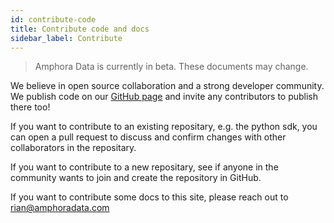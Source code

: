 ```yaml
---
id: contribute-code
title: Contribute code and docs
sidebar_label: Contribute
---
```


> Amphora Data is currently in beta. These documents may change.

We believe in open source collaboration and a strong developer community. We publish code on our [GitHub page](https://github.com/amphoradata) and invite any contributors to publish there too!

If you want to contribute to an existing repositary, e.g. the python sdk, you can open a pull request to discuss and confirm changes with other collaborators in the repositary.

If you want to contribute to a new repositary, see if anyone in the community wants to join and create the repository in GitHub.

If you want to contribute some docs to this site, please reach out to rian@amphoradata.com


